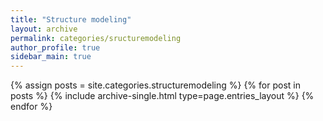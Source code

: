 ```yaml
---
title: "Structure modeling"
layout: archive
permalink: categories/sructuremodeling
author_profile: true
sidebar_main: true
---
```


{% assign posts = site.categories.structuremodeling %}
{% for post in posts %} {% include archive-single.html type=page.entries_layout %} {% endfor %}
